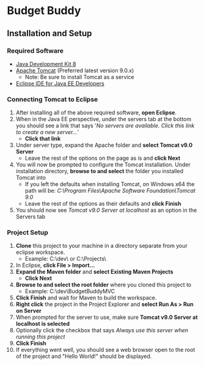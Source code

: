 # Budget Buddy 

## Installation and Setup
### Required Software
* [Java Development Kit 8](https://www.oracle.com/technetwork/java/javase/downloads/jdk8-downloads-2133151.html)
* [Apache Tomcat](https://tomcat.apache.org/download-90.cgi) (Preferred latest version 9.0.x)
   - Note: Be sure to install Tomcat as a service
* [Eclipse IDE for Java EE Developers](https://www.eclipse.org/downloads/packages/)

### Connecting Tomcat to Eclipse
1. After installing all of the above required software, **open Eclipse**.
2. When in the Java EE perspective, under the servers tab at the bottom you should see a link that says '*No servers are available. Click this link to create a new server...*'
   - **Click that link**
3. Under server type, expand the Apache folder and **select Tomcat v9.0 Server**
   - Leave the rest of the options on the page as is and **click Next**
4. You will now be prompted to configure the Tomcat installation. Under installation directory, **browse to and select** the folder you installed Tomcat into
   - If you left the defaults when installing Tomcat, on Windows x64 the path will be: *C:\Program Files\Apache Software Foundation\Tomcat 9.0*
   - Leave the rest of the options as their defaults and **click Finish**
5. You should now see *Tomcat v9.0 Server at localhost* as an option in the Servers tab

### Project Setup
1. **Clone** this project to your machine in a directory separate from your eclipse workspace.
   - Example: C:\dev\ or C:\Projects\
2. In Eclipse, **click File > Import...**
3. **Expand the Maven folder** and **select Existing Maven Projects**
   - **Click Next**
4. **Browse to and select the root folder** where you cloned this project to
   - Example: C:\dev\BudgetBuddyMVC
5. **Click Finish** and wait for Maven to build the workspace.
6. **Right click** the project in the Project Explorer and **select Run As > Run on Server**
7. When prompted for the server to use, make sure **Tomcat v9.0 Server at localhost is selected**
8. Optionally click the checkbox that says *Always use this server when running this project*
9. **Click Finish**
10. If everything went well, you should see a web browser open to the root of the project and "Hello World!" should be displayed.
